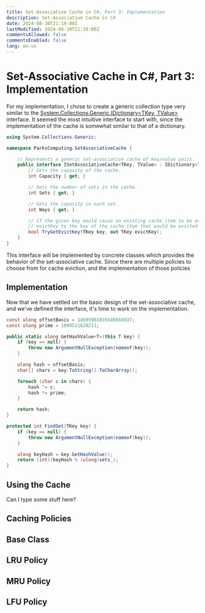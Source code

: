 ```yaml
---
title: Set-Associative Cache in C#, Part 3: Implementation
description: Set-Associative Cache in C#
date: 2024-08-30T21:19:00Z
lastModified: 2024-08-30T21:19:00Z
commentsAllowed: false
commentsEnabled: false
lang: en-us
---
```


# Set-Associative Cache in C#, Part 3: Implementation

For my implementation, I chose to create a generic collection type very similar to the [System.Collections.Generic.IDictionary<TKey, TValue>](https://docs.microsoft.com/en-us/dotnet/api/system.collections.generic.idictionary-2?view=net-5.0) interface. It seemed the most intuitive interface to start with, since the implementation of the cache is somewhat similar to that of a dictionary.

```csharp
using System.Collections.Generic;

namespace ParksComputing.SetAssociativeCache {

    // Represents a generic set-associative cache of key/value pairs.
    public interface ISetAssociativeCache<TKey, TValue> : IDictionary<TKey, TValue> {
        // Gets the capacity of the cache.
        int Capacity { get; }

        // Gets the number of sets in the cache.
        int Sets { get; }

        // Gets the capacity in each set.
        int Ways { get; }

        // If the given key would cause an existing cache item to be evicted, returns true and sets
        // evictKey to the key of the cache item that would be evicted if the new key were added.
        bool TryGetEvictKey(TKey key, out TKey evictKey);
    }
}
```

This interface will be implemented by concrete classes which provides the behavior of the set-associative cache. Since there are multiple policies to choose from for cache eviction, and the implementation of those policies

## Implementation

Now that we have settled on the basic design of the set-associative cache, and we've defined the interface, it's time to work on the implementation.

```csharp
const ulong offsetBasis = 14695981039346656037;
const ulong prime = 1099511628211;

public static ulong GetHashValue<T>(this T key) {
    if (key == null) {
        throw new ArgumentNullException(nameof(key));
    }

    ulong hash = offsetBasis;
    char[] chars = key.ToString().ToCharArray();

    foreach (char c in chars) {
        hash ^= c;
        hash *= prime;
    }

    return hash;
}
```

```csharp
protected int FindSet(TKey key) {
    if (key == null) {
        throw new ArgumentNullException(nameof(key));
    }

    ulong keyHash = key.GetHashValue();
    return (int)(keyHash % (ulong)sets_);
}
```

## Using the Cache

Can I type some stuff here?

## Caching Policies

## Base Class

## LRU Policy

## MRU Policy

## LFU Policy
